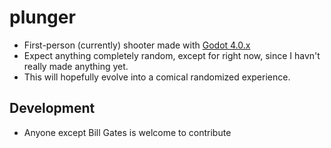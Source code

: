 # plunger
* First-person (currently) shooter made with [Godot 4.0.x](https://godotengine.org/download/)
* Expect anything completely random, except for right now, since I havn't really made anything yet.
* This will hopefully evolve into a comical randomized experience.

## Development
* Anyone except Bill Gates is welcome to contribute
